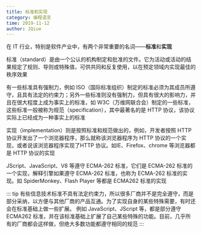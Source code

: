```yaml
---
title: 标准和实现
category: 编程语言
time: 2019-11-12
author: JQiue
---
```


在 IT 行业，特别是软件产业中，有两个非常重要的名词——**标准**和**实现**

标准（standard）是由一个公认的机构制定和批准的文件。它为活动或活动的结果规定了规则、导则或特殊值，可供共同和反复使用，以在预定领域内实现最佳的秩序效果

有一些标准具有强制力，例如 ISO（国际标准组织）制定的标准必须为其成员所遵守，且具有法定的约束力；另外一些标准则没有强制力，但具有很大的影响力，并且在很大程度上成为事实上的标准，如 W3C（万维网联合会）制定的一些标准，这些标准一般被称为规范（specification），其中最著名的是 HTTP 协议，该协议实际上已经成为一种事实上的标准

实现（implementation）则是按照标准和规范做出的，例如，开发者按照 HTTP 协议开发出了一个浏览器程序，那么就称该浏览器程序为 HTTP 协议的一个实现，或者说该浏览器程序实现了HTTP 协议。如IE、Firefox、chrome 等浏览器都是 HTTP 协议的实现

JScript、JavaScript、V8 等遵守 ECMA-262 标准，它们是 ECMA-262 标准的一个实现，解释引擎如果遵守 ECMA-262 标准，也称为 ECMA-262 标准的实现。如 SpiderMonkey、Flash Player 等都是 ECMA262 标准的实现

::: tip
有些信息技术标准不具有法定约束力，所以很多厂商并不是完全遵守，而是部分采纳，以方便与其他厂商的产品互通。为了实现自身的某些特殊需要，有时还会在标准基础上做一些扩展。
例如 JavaScript、JScript 等，都是部分遵守 ECMA262 标准，并在该标准基础上扩展了自己某些特殊的功能。目前，几乎所有的厂商都会这样做，但绝大多数功能都遵守相同的规范
:::
